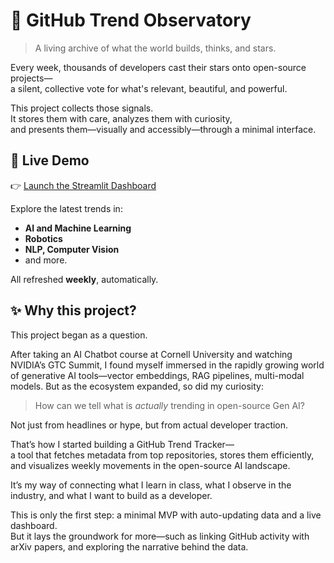# 🌌 GitHub Trend Observatory

> A living archive of what the world builds, thinks, and stars.

Every week, thousands of developers cast their stars onto open-source projects—  
a silent, collective vote for what's relevant, beautiful, and powerful.

This project collects those signals.  
It stores them with care, analyzes them with curiosity,  
and presents them—visually and accessibly—through a minimal interface.

## 🔗 Live Demo

👉 [Launch the Streamlit Dashboard](https://your-app-name.streamlit.app)

Explore the latest trends in:
- **AI and Machine Learning**
- **Robotics**
- **NLP, Computer Vision**
- and more.

All refreshed **weekly**, automatically.

## ✨ Why this project?

This project began as a question.

After taking an AI Chatbot course at Cornell University and watching NVIDIA’s GTC Summit, I found myself immersed in the rapidly growing world of generative AI tools—vector embeddings, RAG pipelines, multi-modal models. 
But as the ecosystem expanded, so did my curiosity:

> How can we tell what is *actually* trending in open-source Gen AI?

Not just from headlines or hype, but from actual developer traction.

That’s how I started building a GitHub Trend Tracker—  
a tool that fetches metadata from top repositories, stores them efficiently, and visualizes weekly movements in the open-source AI landscape.

It’s my way of connecting what I learn in class, what I observe in the industry, and what I want to build as a developer.

This is only the first step: a minimal MVP with auto-updating data and a live dashboard.  
But it lays the groundwork for more—such as linking GitHub activity with arXiv papers, and exploring the narrative behind the data.


